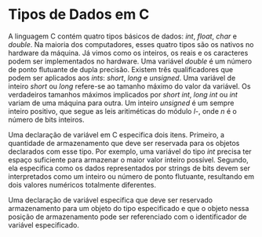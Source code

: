 # Tipos de Dados em C

A linguagem C contém quatro tipos básicos de dados: _int_, _float_, _char_ e _double_. Na maioria dos computadores, esses quatro tipos são os nativos no hardware da máquina. Já vimos como os inteiros, os reais e os caracteres podem ser implementados no hardware. Uma variável _double_ é um número de ponto flutuante de dupla precisão.
Existem três qualificadores que podem ser aplicados aos _ints_: _short_, _long_ e _unsigned_. Uma variável de inteiro _short_ ou _long_ refere-se ao tamanho máximo do valor da variável. Os verdadeiros tamanhos máximos implicados por _short int_, _long int_ ou _int_ variam de uma máquina para outra. Um inteiro _unsigned_ é um sempre inteiro positivo, que segue as leis aritiméticas do módulo _l-_, onde _n_ é o número de bits inteiros.

Uma declaração de variável em C especifica dois itens. Primeiro, a quantidade de armazenamento que deve ser reservada para os objetos declarados com esse tipo. Por exemplo, uma variável do tipo _int_ precisa ter espaço suficiente para armazenar o maior valor inteiro possível. Segundo, ela especifica como os dados representados por strings de bits devem ser interpretados como um inteiro ou número de ponto flutuante, resultando em dois valores numéricos totalmente diferentes.

Uma declaração de variável especifica que deve ser reservado armazenamento para um objeto do tipo especificado e que o objeto nessa posição de armazenamento pode ser referenciado com o identificador de variável especificado.
